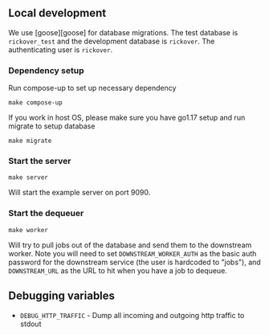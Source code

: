 ## Local development

We use [goose][goose] for database migrations. The test database is
`rickover_test` and the development database is `rickover`. The authenticating
user is `rickover`.

### Dependency setup

Run compose-up to set up necessary dependency
```
make compose-up
```

If you work in host OS, please make sure you have go1.17 setup and run migrate to setup database
```
make migrate
```

### Start the server


```
make server
```

Will start the example server on port 9090.

### Start the dequeuer

```
make worker
```

Will try to pull jobs out of the database and send them to the downstream
worker. Note you will need to set `DOWNSTREAM_WORKER_AUTH` as the basic auth
password for the downstream service (the user is hardcoded to "jobs"), and
`DOWNSTREAM_URL` as the URL to hit when you have a job to dequeue.

## Debugging variables

- `DEBUG_HTTP_TRAFFIC` - Dump all incoming and outgoing http traffic to stdout

